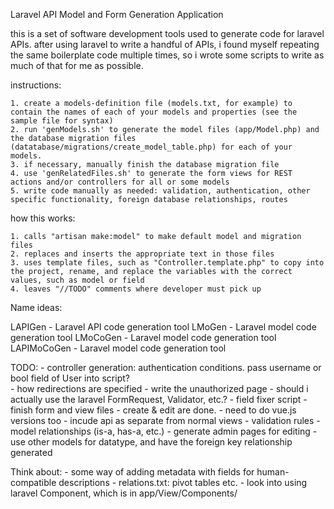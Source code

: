 Laravel API Model and Form Generation Application

this is a set of software development tools used to generate code for laravel APIs. after using laravel to write a handful of APIs, i found myself repeating the same boilerplate code multiple times, so i wrote some scripts to write as much of that for me as possible. 

instructions:

    1. create a models-definition file (models.txt, for example) to contain the names of each of your models and properties (see the sample file for syntax)
    2. run 'genModels.sh' to generate the model files (app/Model.php) and the database migration files (datatabase/migrations/create_model_table.php) for each of your models. 
    3. if necessary, manually finish the database migration file
    4. use 'genRelatedFiles.sh' to generate the form views for REST actions and/or controllers for all or some models
    5. write code manually as needed: validation, authentication, other specific functionality, foreign database relationships, routes

how this works:

    1. calls "artisan make:model" to make default model and migration files
    2. replaces and inserts the appropriate text in those files
    3. uses template files, such as "Controller.template.php" to copy into the project, rename, and replace the variables with the correct values, such as model or field
    4. leaves "//TODO" comments where developer must pick up

Name ideas:

LAPIGen - Laravel API code generation tool
LMoGen - Laravel model code generation tool
LMoCoGen - Laravel model code generation tool
LAPIMoCoGen - Laravel model code generation tool

TODO: 
    - controller generation: authentication conditions. pass username or bool field of User into script?\
        - how redirections are specified
        - write the unauthorized page
        - should i actually use the laravel FormRequest, Validator, etc.?
    - field fixer script
    - finish form and view files
        - create & edit are done. 
        - need to do vue.js versions too
    - incude api as separate from normal views
    - validation rules
    - model relationships (is-a, has-a, etc.)
    - generate admin pages for editing
    - use other models for datatype, and have the foreign key relationship generated

Think about:
    - some way of adding metadata with fields for human-compatible descriptions
    - relations.txt: pivot tables etc.
    - look into using laravel Component, which is in app/View/Components/  
